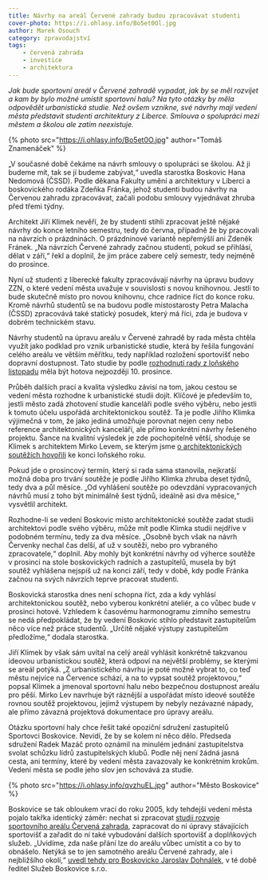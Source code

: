 ```yaml
---
title: Návrhy na areál Červené zahrady budou zpracovávat studenti
cover-photo: https://i.ohlasy.info/Bo5et0Ol.jpg
author: Marek Osouch
category: zpravodajství
tags:
    - červená zahrada
    - investice
    - architektura
---
```


*Jak bude sportovní areál v Červené zahradě vypadat, jak by se měl rozvíjet a kam by bylo možné umístit sportovní halu? Na tyto otázky by měla odpovědět urbanistická studie. Než ovšem vznikne, své návrhy mají vedení města představit studenti architektury z Liberce. Smlouva o spolupráci mezi městem a školou ale zatím neexistuje.*

{% photo src="https://i.ohlasy.info/Bo5et0O.jpg" author="Tomáš Znamenáček" %}

 „V současné době čekáme na návrh smlouvy o spolupráci se školou. Až ji budeme mít, tak se jí budeme zabývat,“ uvedla starostka Boskovic Hana Nedomová (ČSSD). Podle děkana Fakulty umění a architektury v Liberci a boskovického rodáka Zdeňka Fránka, jehož studenti budou návrhy na Červenou zahradu zpracovávat, začali podobu smlouvy vyjednávat zhruba před třemi týdny.

Architekt Jiří Klimek nevěří, že by studenti stihli zpracovat ještě nějaké návrhy do konce letního semestru, tedy do června, případně že by pracovali na návrzích o prázdninách. O prázdninové variantě nepřemýšlí ani Zdeněk Fránek. „Na návrzích Červené zahrady začnou studenti, pokud se přihlásí, dělat v září,“ řekl a doplnil, že jim práce zabere celý semestr, tedy nejméně do prosince.

Nyní už studenti z liberecké fakulty zpracovávají návrhy na úpravu budovy ZZN, o které vedení města uvažuje v souvislosti s novou knihovnou. Jestli to bude skutečně místo pro novou knihovnu, chce radnice říct do konce roku. Kromě návrhů studentů se na budovu podle místostarosty Petra Malacha (ČSSD) zpracovává také statický posudek, který má říci, zda je budova v dobrém technickém stavu.

Návrhy studentů na úpravu areálu v Červené zahradě by rada města chtěla využít jako podklad pro vznik urbanistické studie, která by řešila fungování celého areálu ve větším měřítku, tedy například rozložení sportovišť nebo dopravní dostupnost. Tato studie by podle [rozhodnutí rady z loňského listopadu](http://boskovice.cz/VismoOnline_ActionScripts/File.ashx?id_org=832&id_dokumenty=27129) měla být hotova nejpozději 10. prosince.

Průběh dalších prací a kvalita výsledku závisí na tom, jakou cestou se vedení města rozhodne k urbanistické studii dojít. Klíčové je především to, jestli město zadá zhotovení studie kanceláři podle svého výběru, nebo jestli k tomuto účelu uspořádá architektonickou soutěž. Ta je podle Jiřího Klimka výjimečná v tom, že jako jediná umožňuje porovnat nejen ceny nebo reference architektonických kanceláří, ale přímo konkrétní návrhy řešeného projektu. Šance na kvalitní výsledek je zde pochopitelně větší, shoduje se Klimek s architektem Mirko Levem, se kterým jsme [o architektonických soutěžích hovořili](/clanky/2015/12/rozhovor-lev.html) ke konci loňského roku.

Pokud jde o prosincový termín, který si rada sama stanovila, nejkratší možná doba pro trvání soutěže je podle Jiřího Klimka zhruba deset týdnů, tedy dva a půl měsíce. „Od vyhlášení soutěže po odevzdání vypracovaných návrhů musí z toho být minimálně šest týdnů, ideálně asi dva měsíce,“ vysvětlil architekt.

Rozhodne-li se vedení Boskovic místo architektonické soutěže zadat studii architektovi podle svého výběru, může mít podle Klimka studii nejdříve v podobném termínu, tedy za dva měsíce. „Osobně bych však na návrh Červenky nechal čas delší, ať už v soutěži, nebo pro vybraného zpracovatele,“ doplnil. Aby mohly být konkrétní návrhy od výherce soutěže v prosinci na stole boskovických radních a zastupitelů, musela by být soutěž vyhlášena nejspíš už na konci září, tedy v době, kdy podle Fránka začnou na svých návrzích teprve pracovat studenti.

Boskovická starostka dnes není schopna říct, zda a kdy vyhlásí architektonickou soutěž, nebo vyberou konkrétní ateliér, a co vůbec bude v prosinci hotové. Vzhledem k časovému harmonogramu zimního semestru se nedá předpokládat, že by vedení Boskovic stihlo představit zastupitelům něco více než práce studentů. „Určitě nějaké výstupy zastupitelům předložíme,“ dodala starostka.

Jiří Klimek by však sám uvítal na celý areál vyhlásit konkrétně takzvanou ideovou urbanistickou soutěž, která odpoví na největší problémy, se kterými se areál potýká. „Z urbanistického návrhu je poté možné vybrat to, co teď městu nejvíce na Července schází, a na to vypsat soutěž projektovou,“ popsal Klimek a jmenoval sportovní halu nebo bezpečnou dostupnost areálu pro pěší. Mirko Lev navrhuje být ráznější a uspořádat místo ideové soutěže rovnou soutěž projektovou, jejímž výstupem by nebyly nezávazné nápady, ale přímo závazná projektová dokumentace pro úpravy areálu.

Otázku sportovní haly chce řešit také opoziční sdružení zastupitelů Sportovci Boskovice. Nevidí, že by se kolem ní něco dělo. Předseda sdružení Radek Mazáč proto oznámil na minulém jednání zastupitelstva svolat schůzku lídrů zastupitelských klubů. Podle něj není žádná jasná cesta, ani termíny, které by vedení města zavazovaly ke konkrétním krokům. Vedení města se podle jeho slov jen schovává za studie.

{% photo src="https://i.ohlasy.info/qvzhuEL.jpg" author="Město Boskovice" %}

Boskovice se tak obloukem vrací do roku 2005, kdy tehdejší vedení města pojalo takřka identický záměr: nechat si zpracovat [studii rozvoje sportovního areálu Červená zahrada](http://data.ohlasy.info/2016/studie-cervenka.zip), zapracovat do ní úpravy stávajících sportovišť a zařadit do ní také vybudování dalších sportovišť a doplňkových služeb. „Uvidíme, zda naše přání lze do areálu vůbec umístit a co by to obnášelo. Netýká se to jen samotného areálu Červené zahrady, ale i nejbližšího okolí,“ [uvedl tehdy pro Boskovicko Jaroslav Dohnálek](http://stare.boskovicko.cz/cislo.phtml?iss_id=91#art_3016), v té době ředitel Služeb Boskovice s.r.o.
